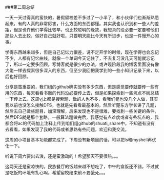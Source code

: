 ###第二周总结

一天一天过得真的蛮快的，暑假留校差不多过了一小半了，和小伙伴们也渐渐熟悉起来，有的人真的非常厉害，什么方面的东西都懂。其实我也认识到和一些人的差距，但是也许他们学得比较早，也比较聪明的缘故，我想真的没必要一定要和他们那些人去比较，做好自己就好啦，只要明天能比今天有所进步，也是一件慢开心的事。

学得东西越来越多，但是自己记忆力很差，说不定开学的时候，现在学得也会忘记不少，人都有记忆曲线，就像一个单词今天记住了，不去复习没几天可能就忘记了，所以一定要多回顾，写博客就是很少的办法，或许现阶段我的博客里面没有像大佬一样去探索很多深入的东西，但至少我回把我学到的一些小知识记录下来，以后也好回顾。
	
分享是蛮重要的，我们组的github确实没有多少东西，但是感觉要传就要传一些有用的东西，每天看看书敲的代码没必要传上去，但是如果探索到一些坑点不妨总结一下传上去。这周vj上都是搜索题，做的人也不多，看我们组也没几个人做，其实我以前也没怎么接触DFS，也就是先看看最基本的，然后听楚东方学长讲了几题，然后去自己做些题目，加深理解，后来发现也不是很难，要找到一些关键的条件，然后DFS就是那个套路。一般算法题做完后，我感觉有点难度或者有些坑点的，我都会将ac的代码加上注释上传到咱们组github的shuati_share中，不知道有没有去看看，如果发现了我的代码或者思路有些问题，欢迎和我交流。
	
这周的小项目基本功能都完成了。下周没有新项目的话，可以把ls和myshell再优化一下。
	
听说下周六要出去浪，还是蛮激动的！希望那天不要很热。。。
	
这两天还是蛮凉快的。民族餐厅的饭越来越不想吃了，中午的盒饭还不错，不过就是吃饭的环境有扎心啊，希望留校结束前不要饿死。。。